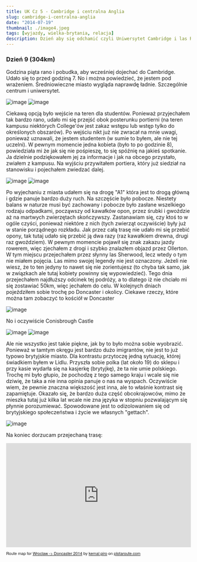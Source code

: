 ```yaml
---
title: UK Cz 5 - Cambridge i centralna Anglia
slug: cambridge-i-centralna-anglia
date: "2014-07-19"
thumbnail: ./image4.jpeg
tags: [wyjazdy, wielka-brytania, relacja]
description: Dzień aby się odchamić czyli Uniwersytet Cambridge i las Robin Hooda
---
```


### Dzień 9 (304km)
Godzina piąta rano i pobudka, aby wcześniej dojechać do Cambridge. Udało się to przed godziną 7. No i można powiedzieć, że jestem pod wrażeniem. Średniowieczne miasto wygląda naprawdę ładnie. Szczególnie centrum i uniwersytet. 

![image](./image4.jpeg)
![image](./image5.jpeg)


Ciekawą opcją było wejście na teren dla studentów. Ponieważ przyjechałem tak bardzo rano, udało mi się przejść obok posterunku portierni (na teren kampusu niektórych College'ów jest zakaz wstępu lub wstęp tylko do określonych obszarów). Po wejściu nikt już nie zwracał na mnie uwagi, ponieważ uznawali, że jestem studentem (w sumie to byłem, ale nie tej uczelni). W pewnym momencie jedna kobieta (było to po godzinie 8), powiedziała mi że jak się nie pośpieszę, to się spóźnię na jakieś spotkanie. Ja dzielnie podziękowałem jej za informacje i jak na obcego przystało, zwiałem z kampusu. Na wyjściu przywitałem portiera, który już siedział na stanowisku i pojechałem zwiedzać dalej.

![image](./image6.jpeg)
![image](./image7.jpeg)

Po wyjechaniu z miasta udałem się na drogę "A1" która jest to drogą główną i gdzie panuje bardzo duży ruch. Na szczęście było pobocze. Niestety balans w naturze musi być zachowany i pobocze było zasłane wszelkiego rodzaju odpadkami, począwszy od kawałków opon, przez śrubki i gwoździe aż na martwych zwierzętach skończywszy. Zastanawiam się, czy ktoś to w ogóle czyści, ponieważ niektóre z nich (tych zwierząt oczywiście) były już w stanie porządnego rozkładu. Jak przez całą trasę nie udało mi się przebić opony, tak tutaj udało się przebić ją dwa razy (raz kawałkiem drewna, drugi raz gwoździem). W pewnym momencie pojawił się znak zakazu jazdy rowerem, więc zjechałem z drogi i szybko znalazłem objazd przez Ollerton. W tym miejscu przejechałem przez słynny las Sherwood, lecz wtedy o tym nie miałem pojęcia. Las mimo swojej legendy nie jest oznaczony. Jeżeli nie wiesz, że to ten jedyny to nawet się nie zorientujesz (to chyba tak samo, jak w związkach ale tutaj kobiety powinny się wypowiedzieć). Tego dnia przejechałem najdłuższy odcinek tej podróży, a to dlatego iż nie chciało mi się zostawiać 50km, więc jechałem do celu.
W kolejnych dniach pojeździłem sobie trochę po Doncaster i okolicy. Ciekawe rzeczy, które można tam zobaczyć to kościół w Doncaster

![image](./image8.jpeg)


No i oczywiście Conisbrough Castle

![image](./Image017.jpg)
![image](./Image018.jpg)



Ale nie wszystko jest takie piękne, jak by to było można sobie wyobrazić. Ponieważ w tamtym okręgu jest bardzo dużo imigrantów, nie jest to już typowo brytyjskie miasto. Dla kontrastu przytoczę jedną sytuację, której świadkiem byłem w Lidlu. Przyszła sobie polka (lat około 19) do sklepu i przy kasie wydarła się na kasjerkę (brytyjkę), że ta nie umie polskiego. Trochę mi było głupio, że pochodzę z tego samego kraju i wcale się nie dziwię, że taka a nie inna opinia panuje o nas na wyspach. Oczywiście wiem, że pewnie znaczna większość jest inna, ale to właśnie kontrast się zapamiętuje. Okazało się, że bardzo duża część obcokrajowców, mimo że mieszka tutaj już kilka lat wcale nie zna języka w stopniu pozwalającym się płynnie porozumiewać. Spowodowane jest to odizolowaniem się od brytyjskiego społeczeństwa i życie we własnych "gettach".

![image](./Image016.jpg)

Na koniec dorzucam przejechaną trasę:

<div style="overflow:hidden;position:relative;"><div style="position:relative;width:100%;padding-top:56.25%;overflow:visible;"/><iframe name="plotaroute_map_77569" src="https://www.plotaroute.com/embedmap/77569?units=km&hills=show" style="position:absolute;top:0;left:0;bottom:0;right:0;width:100%; height:100%;" frameborder="0" scrolling="no" allowfullscreen webkitallowfullscreen mozallowfullscreen oallowfullscreen msallowfullscreen></iframe></div><p style="margin-top:8px;font-family:Helvetica Neue,Helvetica,arial;font-size:11px;">Route map for <a href="https://www.plotaroute.com/route/77569?units=km" target="_blank" title="View this route map on plotaroute.com">Wroclaw -&gt; Doncaster 2014</a> by <a href="https://www.plotaroute.com/userprofile/30172" target="_blank" title="View this person's profile on plotaroute.com">kemal piro</a> on <a href="https://www.plotaroute.com" target="_blank" title="plotaroute.com - free route planner for walking, running, cycling and more">plotaroute.com</a></p></div>